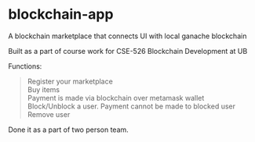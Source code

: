 # blockchain-app
A blockchain marketplace that connects UI with local ganache blockchain 

Built as a part of course work for CSE-526 Blockchain Development at UB

Functions:
> Register your marketplace<br />
> Buy items<br />
> Payment is made via blockchain over metamask wallet<br />
> Block/Unblock a user. Payment cannot be made to blocked user<br />
> Remove user<br />

Done it as a part of two person team.
